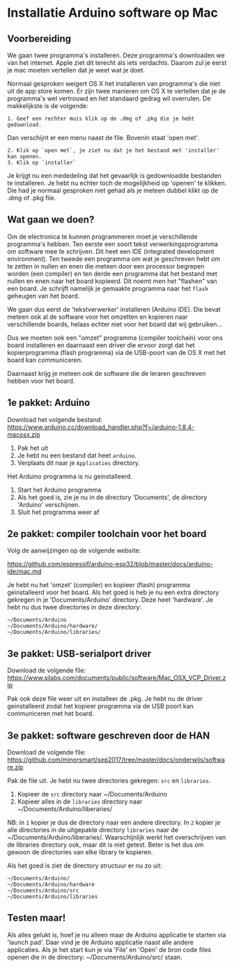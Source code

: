 
# Installatie Arduino software op Mac #
 
## Voorbereiding ##
We gaan twee programma's installeren. Deze programma's downloaden we
van het internet. Apple ziet dit terecht als iets verdachts. Daarom
zul je eerst je mac moeten vertellen dat je weet wat je doet.

Normaal gesproken weigert OS X het installeren van programma's
die niet uit de app store komen. Er zijn twee manieren om OS X te
vertellen dat je de programma's wel vertrouwd en het standaard gedrag
wil overrulen. De makkelijkste is de volgende:

    1. Geef een rechter muis klik op de .dmg of .pkg die je hebt gedownload.

Dan verschijnt er een menu naast de file. Bovenin staat 'open met'.

    2. Klik op `open met`, je ziet nu dat je het bestand met 'installer' kan openen.
    3. Klik op `installer`

Je krijgt nu een mededeling dat het gevaarlijk is gedownloadde bestanden
te installeren. Je hebt nu echter toch de mogelijkheid op 'openen' te
klikken. Die had je normaal gesproken niet gehad als je meteen dubbel klikt 
op de .dmg of .pkg file.

## Wat gaan we doen? ##
Om de electronica te kunnen programmeren moet je verschillende programma's
hebben. Ten eerste een soort tekst verwerkingsprogramma om software
mee te schrijven. Dit heet een IDE (integrated development environment). 
Ten tweede een programma om wat je geschreven hebt om te zetten in nullen 
en enen die meteen door een processor begrepen worden (een compiler) en 
ten derde een programma dat het bestand met nullen en enen naar het board 
kopieerd. Dit noemt men het "flashen" van een board. Je schrijft namelijk
je gemaakte programma naar het `flash` geheugen van het board.

We gaan dus eerst de 'tekstverwerker' installeren (Arduino IDE). Die bevat
meteen ook al de software voor het omzetten en kopieren naar verschillende
boards, helaas echter niet voor het board dat wij gebruiken...

Dus we moeten ook een "omzet" programma (compiler toolchain) voor ons board
installeren en daarnaast een driver die ervoor zorgt dat het kopierprogramma 
(flash programma) via de USB-poort van de OS X met het board kan communiceren.

Daarnaast krijg je meteen ook de software die de leraren geschreven hebben
voor het board.

## 1e pakket: Arduino ##
Download het volgende bestand:
https://www.arduino.cc/download_handler.php?f=/arduino-1.8.4-macosx.zip

   1. Pak het uit
   2. Je hebt nu een bestand dat heet `arduino`.
   3. Verplaats dit naar je `Applicaties` directory.

Het Arduino programma is nu geinstalleerd.

   1. Start het Arduino programma
   2. Als het goed is, zie je nu in de directory 'Documents', de directory 'Arduino' verschijnen.
   3. Sluit het programma weer af

## 2e pakket: compiler toolchain voor het board
Volg de aanwijzingen op de volgende website:

https://github.com/espressif/arduino-esp32/blob/master/docs/arduino-ide/mac.md

Je hebt nu het 'omzet' (compiler) en kopieer (flash) programma geinstalleerd
voor het board. Als het goed is heb je nu een extra directory gekregen in je
'Documents/Arduino' directory. Deze heet 'hardware'. Je hebt nu dus twee directories
in deze directory:

    ~/Documents/Arduino
    ~/Documents/Arduino/hardware/
    ~/Documents/Arduino/libraries/

## 3e pakket: USB-serialport driver ##
Download de volgende file:
https://www.silabs.com/documents/public/software/Mac_OSX_VCP_Driver.zip

Pak ook deze file weer uit en installeer de .pkg. Je hebt nu de driver
geinstalleerd zodat het kopieer programma via de USB poort kan communiceren
met het board.

## 3e pakket: software geschreven door de HAN ##
Download de volgende file:
https://github.com/minorsmart/sep2017/tree/master/docs/onderwijs/software.zip

Pak de file uit. Je hebt nu twee directories gekregen: `src` en `libraries`.

  1. Kopieer de `src` directory naar ~/Documents/Arduino
  2. Kopieer alles in de `libraries` directory naar ~/Documents/Arduino/liberaries/

NB: in `1` kopier je dus de directory naar een andere directory. In `2` kopier je alle directories in de uitgepakte directory `libraries` naar de  ~/Documents/Arduino/liberaries/. Waarschijnlijk werkt het overschrijven van de libraries directory ook, maar dit is niet getest. Beter is het dus om gewoon de directories van elke library te kopieren.

Als het goed is ziet de directory structuur er nu zo uit:

    ~/Documents/Arduino/
    ~/Documents/Arduino/hardware
    ~/Documents/Arduino/src
    ~/Documents/Arduino/libraries

## Testen maar! ##
Als alles gelukt is, hoef je nu alleen maar de Arduino applicatie te
starten via 'launch pad'. Daar vind je de Arduino applicatie naast
alle andere applicaties. Als je het start kun je via 'File' en 'Open'
de bron code files openen die in de directory: ~/Documents/Arduino/src/
staan.

